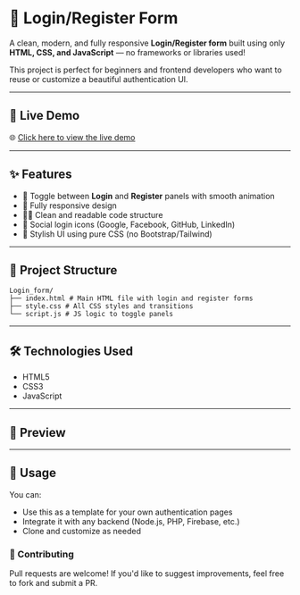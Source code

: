 # 🔐 Login/Register Form

A clean, modern, and fully responsive **Login/Register form** built using only **HTML, CSS, and JavaScript** — no frameworks or libraries used!

This project is perfect for beginners and frontend developers who want to reuse or customize a beautiful authentication UI.

---

## 🚀 Live Demo

🌐 [Click here to view the live demo](https://login-form-4hbd.onrender.com)

---

## ✨ Features

- 👤 Toggle between **Login** and **Register** panels with smooth animation
- 📱 Fully responsive design
- 🧑‍💻 Clean and readable code structure
- 🔗 Social login icons (Google, Facebook, GitHub, LinkedIn)
- 🎨 Stylish UI using pure CSS (no Bootstrap/Tailwind)

---

## 📁 Project Structure

```
Login_form/
├── index.html # Main HTML file with login and register forms
├── style.css # All CSS styles and transitions
└── script.js # JS logic to toggle panels
```

---

## 🛠️ Technologies Used

- HTML5
- CSS3
- JavaScript 

---

## 📸 Preview

 
---

## 🔧 Usage

You can:
- Use this as a template for your own authentication pages
- Integrate it with any backend (Node.js, PHP, Firebase, etc.)
- Clone and customize as needed

### 🌟 Contributing

Pull requests are welcome! If you'd like to suggest improvements, feel free to fork and submit a PR.
